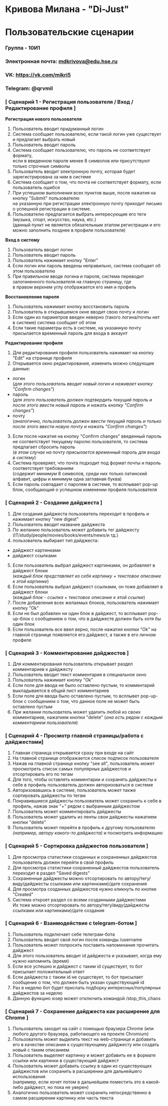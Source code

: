 # Кривова Милана - "Di-Just"  
# Пользовательские сценарии  
### Группа - 10И1  
### Электронная почта: mdkrivova@edu.hse.ru  
### VK: https://vk.com/mikri5  
### Telegram: @qrvmil  

### [ Сценарий 1 - Регистрация пользователя / Вход / Редактирование профиля  ]  
**Регистрация нового пользователя**  
1. Пользователь вводит придуманный логин
2. Система сообщает пользователю, если такой логин уже существует и предлагает выбрать новый
3. Пользователь вводит пароль
4. Система сообщает пользователю, что пароль не соответствует формату,  
если в введенном пароле менее 8 символов или присутствуют только строчные символы
5. Пользователь вводит электронную почту, которая будет зарегистрирована за ним в системе  
6. Система сообщает о том, что почта не соответствует формату, если пользователь ошибся
7. При успешном выполнении всех пунктов выше, после нажатия на кнопку "Submit" пользователю  
на указанную при регистрации электронную почту приходит письмо о успешной регистрации в системе.  
8. Пользователю предлагается выбрать интересующие его теги (музыка, спорт, искусство, наука, etc.)  
(данный пункт не является обязательным этапом регистрации и его можно заполнить позднее в профиле пользователя)  

**Вход в систему**  
1. Пользователь вводит логин
2. Пользователь вводит пароль
3. Пользователь нажимает кнопку "Enter"
4. Если логин или пароль введены неправильно, система сообщает об этом пользователю
5. При правильном вводе логина и пароля, система переводит залогиненного пользователя на главную страницу, где  
в правом верхнем углу отображается его имя и профиль  

**Восстановление пароля**  
1. Пользователь нажимает кнопку восстановить пароль  
2. Пользователь в открывшемся окне вводит свою почту и логин  
3. Если один из параметров введен неверно (такого логина/почты нет в системе) система сообщает об этом  
4. Если такие параметры есть в системе, на указанную почту присылается временный пароль для входа в аккаунт  

**Редактирование профиля**
1. Для редактирования профиля пользователь нажимает на кнопку "Edit" на странице профиля  
2. Открывается окно редактирования, изменить можно следующие данные:  
- логин  
(*для этого пользователь вводит новый логин и наживает кнопку "Confirm changes"*)  
- пароль  
(*для этого пользователь должен подтвердить текущий пароль и после этого ввести новый пароль и нажать кнопку "Confirm changes"*)  
- почту  
(*аналогично, пользователь должен ввести текущий пароль и только после этого ввести новую почту и нажать "Confirm changes"*)  
3. Если после нажатия на кнопку "Confirm changes" введенный пароль не соответствует текущему паролю пользователя, то система предлагает сбросить пароль  
(*в этом случае на почту присылается временный пароль для входа в систему*)  
4. Система проверяет, что почта подходит под формат почты и пароль соответствует требованиям  
(содержит минимум 8 символов, среди них только латинский алфавит, цифры и минимум одна заглавная буква)  
5. Если пароль совпадает с паролем в системе, то всплывает pop-up блок, сообщающий о успешном изменении профиля пользователя  

### [ Сценарий 2 - Создание дайджеста ]
1. Для создания дайджеста пользователь переходит в профиль и нажимает кнопку "new digest"  
2. Пользователь вводит название дайджеста  
3. По желанию пользователь может добавить тег дайджесту (IT/study/people/movies/books/events/news/и тд.)  
4. пользователь выбирает тип дайджеста:  
- дайджест картинками  
- дайджест ссылками  
5. Если пользователь выбрал дайджест картинками, он добавляет в дайджест блоки  
(*каждый блок представляет из себя картинку + текстовое описание к этой картинке*)  
6. Если пользователь выбрал дайджест ссылками, он тоже добавляет в дайджест блоки  
(*каждый блок - ссылка + текстовое описание к этой ссылке*)  
7. После добавления всех желаемых блоков, пользователь нажимает кнопку "Ok"  
8. Если не был добавлен ни один блок в дайджест, то всплывает pop-up-блок с сообщением о том, что в дайджесте должен быть хотя бы один блок  
9. Если пользователь все ввел верно, после нажатия кнопки "Ok" на главной странице появляется его дайджест, а также в его личном профиле  

### [ Сценарий 3 - Комментирование дайджестов ]
1. Для комментирования пользователь открывает раздел комментариев к дайджесту  
2. Пользователь вводит текст комментария в специальное окно  
3. Пользователь нажимает кнопку "Ok"
4. Если поле для ввода не было оставлено пустым, то комментарий выкладывается в общий лист комментариев  
5. Если поле для ввода было оставлено пустым, то всплывет pop-up-блок с сообщением о том, что данное поле не может быть оставлено пустым  
6. При желании пользователь может удалить любой из своих комментариев, нажатием кнопки "delete" (*она есть рядом с каждым комментарием пользователя*)  

### [ Сценарий 4 - Просмотр главной страницы/работа с дайджестами]  
1. Главная страница открывается сразу при входе на сайт  
2. На главной странице отображается список подписок пользователя  
3. Нажав на главной странице кнопку "see all", пользователь может просмотреть список самых популярных дайджестов и отсортировать его по тегам  
4. Для того, чтобы оставлять комментарии и сохранять дайджесты к себе в профиль пользователь должен авторизоваться в системе  
5. Авторизовавшись в системе, пользователь может также сортировать дайджесты по тегам  
6. Понравившиеся дайджесты пользователь может сохранить к себе в профиль, нажав знак "+" рядом с выбранным дайджестом  
7. Пользователь может комментировать дайджесты  
8. Пользователь может удалить из ленты свои дайджесты нажатием кнопки "delete"  
9. Пользователь может перейти в профиль к другому пользователю *(например, автору какого-то дайджеста)* и посмотреть информацию  

### [ Сценарий 5 - Сортировка дайджестов пользователя ]
1. Для просмотра статистики созданных и сохраненных дайджестов пользователь должен перейти в свой профиль  
2. Для просмотра статистики сохраненный дайджестов пользователь переходит в раздел "Saved digests"  
3. Сохраненные дайджесты можно отсортировать по автору/тегу/виду(дайджесты ссылками или картинками)/дате сохранения  
4. Для просмотра созданных дайджестов нужно кликнуть по кнопке "Created"  
5. Система откроет раздел со всеми созданными дайджестами  
Их тоже можно отсортировать по автору/тегу/виду(дайджесты ссылками или картинками)/дате создания  

### [ Сценарий 6 - Взаимодействие с telegram-ботом ]  
1. Пользователь подключает себе телеграм-бота  
2. Пользователь вводит свой логин после команды /username  
3. Пользователь может попросить поставить напоминание прочитать дайджест
4. Для этого пользователь вводит id дайджеста и указывает, когда ему нужно напомнить (время)  
5. Если все успешно и дайджест с таким id существует, то бот присылает положительный ответ  
6. Если дайджеста с таким id не существует, то бот присылает сообщение о том, что должен быть указан существующий id  
7. Раз в неделю бот будет прислать подборку интересных/популярных дайджестов за неделю  
8. Данную функцию юзер может отключить командой /stop_this_chaos  

### [ Сценарий 7 - Сохранение дайджеста как расширение для Chrome ]  
1. Пользователь заходит на сайт с помощью браузера Chrome (или любого другого браузера, работающего на проекте Chromium)  
2. Пользователь может выделить текст на web-странице и добавить его в качестве описания к существующему дайджесту или создать новый с таким описанием  
3. Пользователь выделяет картинку и может добавить ее в формате ссылки или картинки в существующий дайджест  
4. Пользователь может добавить ссылку в один из существующих дайджестов или сохранить в расширении для дальнейшего использования  
(например, если хочет потом в дальнейшем поместить это в какой-либо дайджест, но пока не уверен)  
5. Аналогично пользователь может сохранить непосредственно в самом расширении картинку или часть текста  











